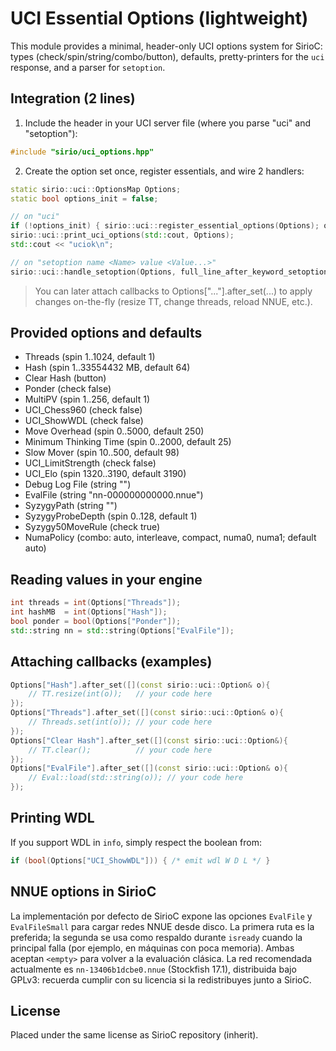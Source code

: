 # UCI Essential Options (lightweight)

This module provides a minimal, header-only UCI options system for SirioC:
types (check/spin/string/combo/button), defaults, pretty-printers for the
`uci` response, and a parser for `setoption`.

## Integration (2 lines)
1) Include the header in your UCI server file (where you parse "uci" and "setoption"):

```cpp
#include "sirio/uci_options.hpp"
```

2) Create the option set once, register essentials, and wire 2 handlers:

```cpp
static sirio::uci::OptionsMap Options;
static bool options_init = false;

// on "uci"
if (!options_init) { sirio::uci::register_essential_options(Options); options_init = true; }
sirio::uci::print_uci_options(std::cout, Options);
std::cout << "uciok\n";

// on "setoption name <Name> value <Value...>"
sirio::uci::handle_setoption(Options, full_line_after_keyword_setoption);
```

> You can later attach callbacks to Options["..."].after_set(...) to apply
> changes on-the-fly (resize TT, change threads, reload NNUE, etc.).

## Provided options and defaults
- Threads (spin 1..1024, default 1)
- Hash (spin 1..33554432 MB, default 64)
- Clear Hash (button)
- Ponder (check false)
- MultiPV (spin 1..256, default 1)
- UCI_Chess960 (check false)
- UCI_ShowWDL (check false)
- Move Overhead (spin 0..5000, default 250)
- Minimum Thinking Time (spin 0..2000, default 25)
- Slow Mover (spin 10..500, default 98)
- UCI_LimitStrength (check false)
- UCI_Elo (spin 1320..3190, default 3190)
- Debug Log File (string "")
- EvalFile (string "nn-000000000000.nnue")
- SyzygyPath (string "")
- SyzygyProbeDepth (spin 0..128, default 1)
- Syzygy50MoveRule (check true)
- NumaPolicy (combo: auto, interleave, compact, numa0, numa1; default auto)

## Reading values in your engine
```cpp
int threads = int(Options["Threads"]);
int hashMB  = int(Options["Hash"]);
bool ponder = bool(Options["Ponder"]);
std::string nn = std::string(Options["EvalFile"]);
```

## Attaching callbacks (examples)
```cpp
Options["Hash"].after_set([](const sirio::uci::Option& o){
    // TT.resize(int(o));   // your code here
});
Options["Threads"].after_set([](const sirio::uci::Option& o){
    // Threads.set(int(o)); // your code here
});
Options["Clear Hash"].after_set([](const sirio::uci::Option&){
    // TT.clear();          // your code here
});
Options["EvalFile"].after_set([](const sirio::uci::Option& o){
    // Eval::load(std::string(o)); // your code here
});
```

## Printing WDL
If you support WDL in `info`, simply respect the boolean from:
```cpp
if (bool(Options["UCI_ShowWDL"])) { /* emit wdl W D L */ }
```

## NNUE options in SirioC

La implementación por defecto de SirioC expone las opciones `EvalFile` y `EvalFileSmall` para cargar
redes NNUE desde disco. La primera ruta es la preferida; la segunda se usa como respaldo durante
`isready` cuando la principal falla (por ejemplo, en máquinas con poca memoria). Ambas aceptan
`<empty>` para volver a la evaluación clásica. La red recomendada actualmente es
`nn-13406b1dcbe0.nnue` (Stockfish 17.1), distribuida bajo GPLv3: recuerda cumplir con su licencia si
la redistribuyes junto a SirioC.

## License
Placed under the same license as SirioC repository (inherit).

